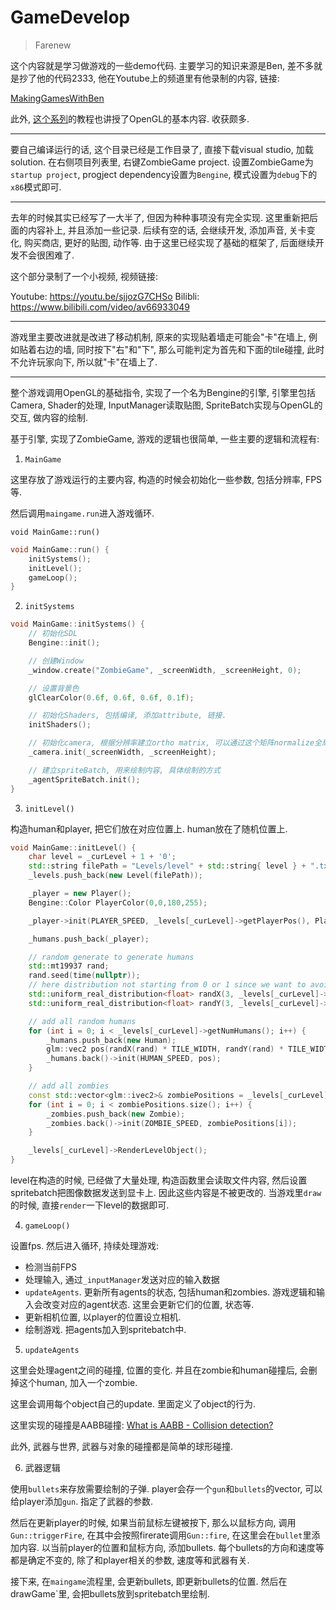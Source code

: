 # GameDevelop

> Farenew

这个内容就是学习做游戏的一些demo代码. 主要学习的知识来源是Ben, 差不多就是抄了他的代码2333, 他在Youtube上的频道里有他录制的内容, 链接:

[MakingGamesWithBen](https://www.youtube.com/channel/UCL5m1_llmeiAdZMo_ZanIvg)

此外, [这个系列](http://www.opengl-tutorial.org/)的教程也讲授了OpenGL的基本内容. 收获颇多. 

---

要自己编译运行的话, 这个目录已经是工作目录了, 直接下载visual studio, 加载solution. 在右侧项目列表里, 右键ZombieGame project. 设置ZombieGame为`startup project`, progject dependency设置为`Bengine`, 模式设置为`debug`下的`x86`模式即可. 

--- 

去年的时候其实已经写了一大半了, 但因为种种事项没有完全实现. 这里重新把后面的内容补上, 并且添加一些记录. 后续有空的话, 会继续开发, 添加声音, 关卡变化, 购买商店, 更好的贴图, 动作等. 由于这里已经实现了基础的框架了, 后面继续开发不会很困难了. 

这个部分录制了一个小视频, 视频链接:

Youtube: https://youtu.be/sjjozG7CHSo
Bilibli: https://www.bilibili.com/video/av66933049


---

游戏里主要改进就是改进了移动机制, 原来的实现贴着墙走可能会"卡"在墙上, 例如贴着右边的墙, 同时按下"右"和"下", 那么可能判定为首先和下面的tile碰撞, 此时不允许玩家向下, 所以就"卡"在墙上了. 

---

整个游戏调用OpenGL的基础指令, 实现了一个名为Bengine的引擎, 引擎里包括Camera, Shader的处理, InputManager读取贴图, SpriteBatch实现与OpenGL的交互, 做内容的绘制. 

基于引擎, 实现了ZombieGame, 游戏的逻辑也很简单, 一些主要的逻辑和流程有:

1. `MainGame`

这里存放了游戏运行的主要内容, 构造的时候会初始化一些参数, 包括分辨率, FPS等. 

然后调用`maingame.run`进入游戏循环. 


`void MainGame::run()`

```C++
void MainGame::run() {
	initSystems();
	initLevel();
	gameLoop();
}
```


2. `initSystems`

```C++
void MainGame::initSystems() {
    // 初始化SDL
	Bengine::init();

    // 创建Window
	_window.create("ZombieGame", _screenWidth, _screenHeight, 0);

    // 设置背景色
	glClearColor(0.6f, 0.6f, 0.6f, 0.1f);

    // 初始化Shaders, 包括编译, 添加attribute, 链接. 
	initShaders();

    // 初始化camera, 根据分辨率建立ortho matrix, 可以通过这个矩阵normalize全局坐标
	_camera.init(_screenWidth, _screenHeight);

    // 建立spriteBatch, 用来绘制内容, 具体绘制的方式
	_agentSpriteBatch.init();
}
```

3.  `initLevel()`

构造human和player, 把它们放在对应位置上. human放在了随机位置上. 

```C++
void MainGame::initLevel() {
	char level = _curLevel + 1 + '0';
	std::string filePath = "Levels/level" + std::string{ level } + ".txt";
	_levels.push_back(new Level(filePath));

	_player = new Player();
	Bengine::Color PlayerColor(0,0,180,255);

	_player->init(PLAYER_SPEED, _levels[_curLevel]->getPlayerPos(), PlayerColor, &_inputManager);

	_humans.push_back(_player);

	// random generate to generate humans
	std::mt19937 rand;
	rand.seed(time(nullptr));
	// here distribution not starting from 0 or 1 since we want to avoid generate human at the border, which may cause detection out of vector subscript limit
	std::uniform_real_distribution<float> randX(3, _levels[_curLevel]->getWidth() - 3);
	std::uniform_real_distribution<float> randY(3, _levels[_curLevel]->getHeight() - 3);

	// add all random humans
	for (int i = 0; i < _levels[_curLevel]->getNumHumans(); i++) {
		_humans.push_back(new Human);
		glm::vec2 pos(randX(rand) * TILE_WIDTH, randY(rand) * TILE_WIDTH);
		_humans.back()->init(HUMAN_SPEED, pos);
	}

	// add all zombies
	const std::vector<glm::ivec2>& zombiePositions = _levels[_curLevel]->getZombiePos();
	for (int i = 0; i < zombiePositions.size(); i++) {
		_zombies.push_back(new Zombie);
		_zombies.back()->init(ZOMBIE_SPEED, zombiePositions[i]);
	}

	_levels[_curLevel]->RenderLevelObject();
}
```

level在构造的时候, 已经做了大量处理, 构造函数里会读取文件内容, 然后设置spritebatch把图像数据发送到显卡上. 因此这些内容是不被更改的. 当游戏里`draw`的时候, 直接`render`一下level的数据即可. 

4. `gameLoop()`

设置fps. 然后进入循环, 持续处理游戏:

- 检测当前FPS
- 处理输入, 通过`_inputManager`发送对应的输入数据
- `updateAgents`. 更新所有agents的状态, 包括human和zombies. 游戏逻辑和输入会改变对应的agent状态. 这里会更新它们的位置, 状态等. 
- 更新相机位置, 以player的位置设立相机. 
- 绘制游戏. 把agents加入到spritebatch中. 


5. `updateAgents`

这里会处理agent之间的碰撞, 位置的变化. 并且在zombie和human碰撞后, 会删掉这个human, 加入一个zombie. 

这里会调用每个object自己的update. 里面定义了object的行为. 

这里实现的碰撞是AABB碰撞: [What is AABB - Collision detection?](https://stackoverflow.com/a/22512393/6769374)

此外, 武器与世界, 武器与对象的碰撞都是简单的球形碰撞. 

6. 武器逻辑

使用`bullets`来存放需要绘制的子弹. player会存一个`gun`和`bullets`的vector, 可以给player添加`gun`. 指定了武器的参数. 

然后在更新player的时候, 如果当前鼠标左键被按下, 那么以鼠标方向, 调用`Gun::triggerFire`, 在其中会按照firerate调用`Gun::fire`, 在这里会在`bullet`里添加内容. 以当前player的位置和鼠标方向, 添加bullets. 每个bullets的方向和速度等都是确定不变的, 除了和player相关的参数, 速度等和武器有关. 

接下来, 在`maingame`流程里, 会更新bullets, 即更新bullets的位置. 然后在drawGame`里, 会把bullets放到spritebatch里绘制. 